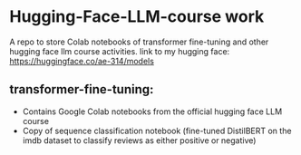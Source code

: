 # Hugging-Face-LLM-course work
A repo to store Colab notebooks of transformer fine-tuning and other hugging face llm course activities.
link to my hugging face: https://huggingface.co/ae-314/models

transformer-fine-tuning:
-------------------------

- Contains Google Colab notebooks from the official hugging face LLM course
- Copy of sequence classification notebook (fine-tuned DistilBERT on the imdb dataset to classify reviews as either positive or negative)
